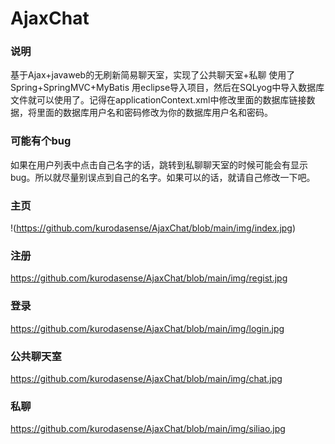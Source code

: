 # AjaxChat
### 说明
基于Ajax+javaweb的无刷新简易聊天室，实现了公共聊天室+私聊
使用了Spring+SpringMVC+MyBatis
用eclipse导入项目，然后在SQLyog中导入数据库文件就可以使用了。记得在applicationContext.xml中修改里面的数据库链接数据，将里面的数据库用户名和密码修改为你的数据库用户名和密码。
### 可能有个bug
如果在用户列表中点击自己名字的话，跳转到私聊聊天室的时候可能会有显示bug。所以就尽量别误点到自己的名字。如果可以的话，就请自己修改一下吧。
### 主页
!(https://github.com/kurodasense/AjaxChat/blob/main/img/index.jpg)
### 注册
https://github.com/kurodasense/AjaxChat/blob/main/img/regist.jpg
### 登录
https://github.com/kurodasense/AjaxChat/blob/main/img/login.jpg
### 公共聊天室
https://github.com/kurodasense/AjaxChat/blob/main/img/chat.jpg
### 私聊
https://github.com/kurodasense/AjaxChat/blob/main/img/siliao.jpg
